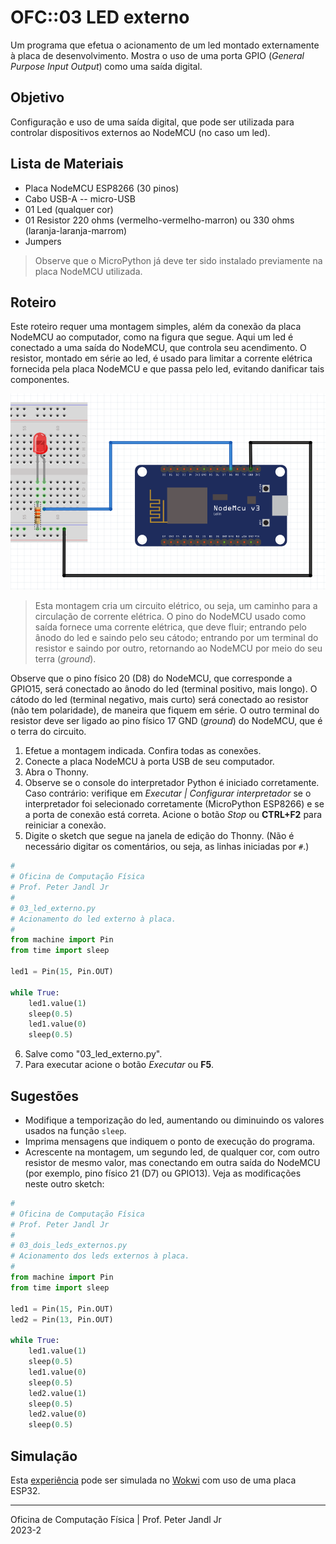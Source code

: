 # OFC::03 LED externo

Um programa que efetua o acionamento de um led montado externamente à placa de desenvolvimento. Mostra o uso de uma porta GPIO (*General Purpose Input Output*) como uma saída digital.

## Objetivo

Configuração e uso de uma saída digital, que pode ser utilizada para controlar dispositivos externos ao NodeMCU (no caso um led).

## Lista de Materiais

* Placa NodeMCU ESP8266 (30 pinos)
* Cabo USB-A -- micro-USB
* 01 Led (qualquer cor)
* 01 Resistor 220 ohms (vermelho-vermelho-marron) ou 330 ohms (laranja-laranja-marrom)
* Jumpers

> Observe que o MicroPython já deve ter sido instalado previamente na placa NodeMCU utilizada.

## Roteiro

Este roteiro requer uma montagem simples, além da conexão da placa NodeMCU ao computador, como na figura que segue. Aqui um led é conectado a uma saída do NodeMCU, que controla seu acendimento. O resistor, montado em série ao led, é usado para limitar a corrente elétrica fornecida pela placa NodeMCU e que passa pelo led, evitando danificar tais componentes. 

![Circuito 03 led externo](https://github.com/pjandl/ocf/blob/main/T-2023-2/figuras/03_led_externo.png)

> Esta montagem cria um circuito elétrico, ou seja, um caminho para a circulação de corrente elétrica. O pino do NodeMCU usado como saída fornece uma corrente elétrica, que deve fluir; entrando pelo ânodo do led e saindo pelo seu cátodo; entrando por um terminal do resistor e saindo por outro, retornando ao NodeMCU por meio do seu terra (*ground*).

Observe que o pino físico 20 (D8) do NodeMCU, que corresponde a GPIO15, será conectado ao ânodo do led (terminal positivo, mais longo). O cátodo do led (terminal negativo, mais curto) será conectado ao resistor (não tem polaridade), de maneira que fiquem em série. O outro terminal do resistor deve ser ligado ao pino físico 17 GND (*ground*) do NodeMCU, que é o terra do circuito.  

1. Efetue a montagem indicada. Confira todas as conexões.
2. Conecte a placa NodeMCU à porta USB de seu computador.
3. Abra o Thonny.
4. Observe se o console do interpretador Python é iniciado corretamente. Caso contrário: verifique em *Executar | Configurar interpretador* se o interpretador foi selecionado corretamente (MicroPython ESP8266) e se a porta de conexão está correta. Acione o botão *Stop* ou **CTRL+F2** para reiniciar a conexão.
5. Digite o sketch que segue na janela de edição do Thonny. (Não é necessário digitar os comentários, ou seja, as linhas iniciadas por `#`.)

```python
#
# Oficina de Computação Física
# Prof. Peter Jandl Jr
#
# 03_led_externo.py
# Acionamento do led externo à placa.
#
from machine import Pin
from time import sleep

led1 = Pin(15, Pin.OUT)

while True:
    led1.value(1)
    sleep(0.5)
    led1.value(0)
    sleep(0.5)

```

6. Salve como "03_led_externo.py".
7. Para executar acione o botão *Executar* ou **F5**.

## Sugestões

* Modifique a temporização do led, aumentando ou diminuindo os valores usados na função `sleep`.
* Imprima mensagens que indiquem o ponto de execução do programa.
* Acrescente na montagem, um segundo led, de qualquer cor, com outro resistor de mesmo valor, mas conectando em outra saída do NodeMCU (por exemplo, pino físico 21 (D7) ou GPIO13). Veja as modificações neste outro sketch:

```python
#
# Oficina de Computação Física
# Prof. Peter Jandl Jr
#
# 03_dois_leds_externos.py
# Acionamento dos leds externos à placa.
#
from machine import Pin
from time import sleep

led1 = Pin(15, Pin.OUT)
led2 = Pin(13, Pin.OUT)

while True:
    led1.value(1)
    sleep(0.5)
    led1.value(0)
    sleep(0.5)
    led2.value(1)
    sleep(0.5)
    led2.value(0)
    sleep(0.5)

```

## Simulação

Esta [experiência](https://wokwi.com/projects/346163718014370386) pode ser simulada no [Wokwi](https://wokwi.com/projects/346163718014370386) com uso de uma placa ESP32.

---
Oficina de Computação Física | Prof. Peter Jandl Jr
<br/>2023-2
